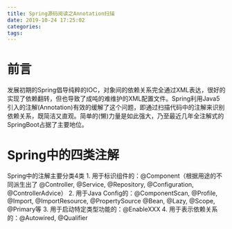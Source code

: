 ```yaml
---
title: Spring源码阅读之Annotation扫描
date: 2019-10-24 17:25:02
categories:
tags:
---
```


# 前言
发展初期的Spring倡导纯粹的IOC，对象间的依赖关系完全通过XML表达，很好的实现了依赖翻转，但也导致了成吨的难维护的XML配置文件。Spring利用Java5引入的注解(Annotation)有效的缓解了这个问题，即通过扫描代码中的注解来识别依赖关系，既简洁又直观。简单的(懒)力量是如此强大，乃至最近几年全注解式的SpringBoot占据了主要地位。

# Spring中的四类注解
Spring中的注解主要分类4类
    1. 用于标识组件的：@Component（根据用途的不同派生出了 @Controller, @Service, @Repository, @Configuration, @ControllerAdvice）
    2. 用于Java Config的：@ComponentScan, @Profile, @Import, @ImportResource, @PropertySource @Bean, @Lazy, @Scope, @Primary等
    3. 用于启动特定类型功能的：@EnableXXX
    4. 用于表示依赖关系的：@Autowired, @Qualifier
